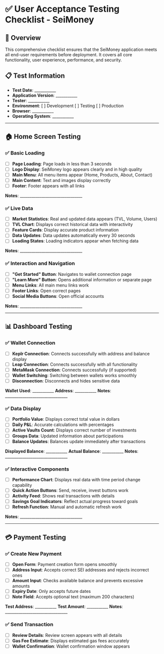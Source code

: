 # ✅ User Acceptance Testing Checklist - SeiMoney

## 🎯 Overview

This comprehensive checklist ensures that the SeiMoney application meets all end-user requirements before deployment. It covers all core functionality, user experience, performance, and security.

## 📋 Test Information

- **Test Date**: ___________
- **Application Version**: ___________
- **Tester**: ___________
- **Environment**: [ ] Development [ ] Testing [ ] Production
- **Browser**: ___________
- **Operating System**: ___________

---

## 🏠 Home Screen Testing

### ✅ Basic Loading
- [ ] **Page Loading**: Page loads in less than 3 seconds
- [ ] **Logo Display**: SeiMoney logo appears clearly and in high quality
- [ ] **Main Menu**: All menu items appear (Home, Products, About, Contact)
- [ ] **Main Content**: Text and images display correctly
- [ ] **Footer**: Footer appears with all links

**Notes**: ________________________________

### ✅ Live Data
- [ ] **Market Statistics**: Real and updated data appears (TVL, Volume, Users)
- [ ] **TVL Chart**: Displays correct historical data with interactivity
- [ ] **Feature Cards**: Display accurate product information
- [ ] **Data Updates**: Data updates automatically every 30 seconds
- [ ] **Loading States**: Loading indicators appear when fetching data

**Notes**: ________________________________

### ✅ Interaction and Navigation
- [ ] **"Get Started" Button**: Navigates to wallet connection page
- [ ] **"Learn More" Button**: Opens additional information or separate page
- [ ] **Menu Links**: All main menu links work
- [ ] **Footer Links**: Open correct pages
- [ ] **Social Media Buttons**: Open official accounts

**Notes**: ________________________________

---

## 📊 Dashboard Testing

### ✅ Wallet Connection
- [ ] **Keplr Connection**: Connects successfully with address and balance display
- [ ] **Leap Connection**: Connects successfully with all functionality
- [ ] **MetaMask Connection**: Connects successfully (if supported)
- [ ] **Wallet Switching**: Switching between wallets works smoothly
- [ ] **Disconnection**: Disconnects and hides sensitive data

**Wallet Used**: ___________
**Address**: ___________
**Notes**: ________________________________

### ✅ Data Display
- [ ] **Portfolio Value**: Displays correct total value in dollars
- [ ] **Daily P&L**: Accurate calculations with percentages
- [ ] **Active Vaults Count**: Displays correct number of investments
- [ ] **Groups Data**: Updated information about participations
- [ ] **Balance Updates**: Balances update immediately after transactions

**Displayed Balance**: ___________
**Actual Balance**: ___________
**Notes**: ________________________________

### ✅ Interactive Components
- [ ] **Performance Chart**: Displays real data with time period change capability
- [ ] **Quick Action Buttons**: Send, receive, invest buttons work
- [ ] **Activity Feed**: Shows real transactions with details
- [ ] **Savings Goal Indicators**: Reflect actual progress toward goals
- [ ] **Refresh Function**: Manual and automatic refresh work

**Notes**: ________________________________

---

## 💳 Payment Testing

### ✅ Create New Payment
- [ ] **Open Form**: Payment creation form opens smoothly
- [ ] **Address Input**: Accepts correct SEI addresses and rejects incorrect ones
- [ ] **Amount Input**: Checks available balance and prevents excessive amounts
- [ ] **Expiry Date**: Only accepts future dates
- [ ] **Note Field**: Accepts optional text (maximum 200 characters)

**Test Address**: ___________
**Test Amount**: ___________
**Notes**: ________________________________

### ✅ Send Transaction
- [ ] **Review Details**: Review screen appears with all details
- [ ] **Gas Fee Estimate**: Displays estimated gas fees accurately
- [ ] **Wallet Confirmation**: Wallet confirmation window appears